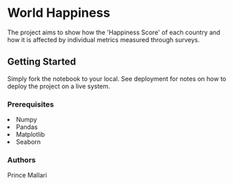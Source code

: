 # World Happiness

The project aims to show how the 'Happiness Score' of each country and how it is affected by individual metrics measured through surveys.

## Getting Started

Simply fork the notebook to your local. See deployment for notes on how to deploy the project on a live system.

### Prerequisites

<li>Numpy</li>
<li>Pandas</li>
<li>Matplotlib</li>
<li>Seaborn</li>

### Authors

Prince Mallari
